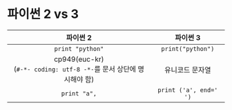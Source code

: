 # 파이썬 2 vs 3
|파이썬 2|파이썬 3|
|:-:|:-:|
|`print "python"`|`print("python")`|
|cp949(euc-kr)<br/>(`#-*- coding: utf-8 -*-`를 문서 상단에 명시해야 함)|유니코드 문자열|
|`print "a",`|`print ('a', end=' ')`|
